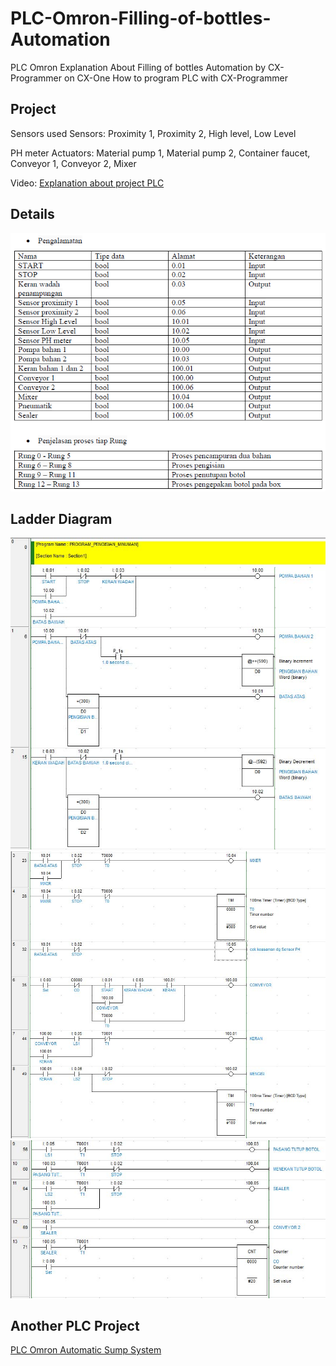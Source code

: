 # PLC-Omron-Filling-of-bottles-Automation
PLC Omron Explanation About Filling of bottles Automation by CX-Programmer on CX-One
How to program PLC with CX-Programmer 

## Project

Sensors used Sensors: Proximity 1, Proximity 2, High level, Low Level

PH meter Actuators: Material pump 1, Material pump 2, Container faucet, Conveyor 1, Conveyor 2, Mixer

Video: [Explanation about project PLC](https://youtu.be/a6hl7-lfZ4Q) 

## Details
![Tables](Table-of-Address.PNG)

## Ladder Diagram
![Program1](Program1.jpg)
![Program2](Program2.jpg)
![Program3](Program3.jpg)

## Another PLC Project
[PLC Omron Automatic Sump System](https://github.com/electricianinsomniac/PLC-Omron-Automatic-Sump-System)

